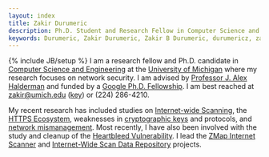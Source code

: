 ```yaml
---
layout: index
title: Zakir Durumeric
description: Ph.D. Student and Research Fellow in Computer Science and Engineering at the University of Michigan.
keywords: Durumeric, Zakir Durumeric, Zakir B Durumeric, durumericz, zakirbpd, zakird, Zakir B P Durumeric, Mining Your Ps and Qs, ZMap, Internet Scanner, zmap scanner, scans.io, internet scan data repository
---
```

{% include JB/setup %}
I am a research fellow and Ph.D. candidate in [Computer Science and Engineering](https://www.cse.umich.edu/) at the [University of Michigan](http://www.umich.edu) where my research focuses on network security. I am advised by [Professor J. Alex Halderman](https://jhalderm.com/) and funded by a [Google Ph.D. Fellowship](http://googleresearch.blogspot.com/2014/06/2014-google-phd-fellowships-supporting.html). I am best reached at [zakir@umich.edu](mailto:zakir@umich.edu) ([key](https://keybase.io/zakir)) or (224) 286-4210.

My recent research has included studies on [Internet-wide Scanning](https://zmap.io), the [HTTPS Ecosystem](https://jhalderm.com/pub/papers/https-imc13.pdf), weaknesses in [cryptographic keys](https://factorable.net) and protocols, and [network mismanagement](http://www.internetsociety.org/sites/default/files/01_1_1.pdf). Most recently, I have also been involved with the study and cleanup of the [Heartbleed Vulnerability](https://zmap.io/heartbleed). I lead the [ZMap Internet Scanner](https://zmap.io) and [Internet-Wide Scan Data Repository](https://scans.io) projects. 
